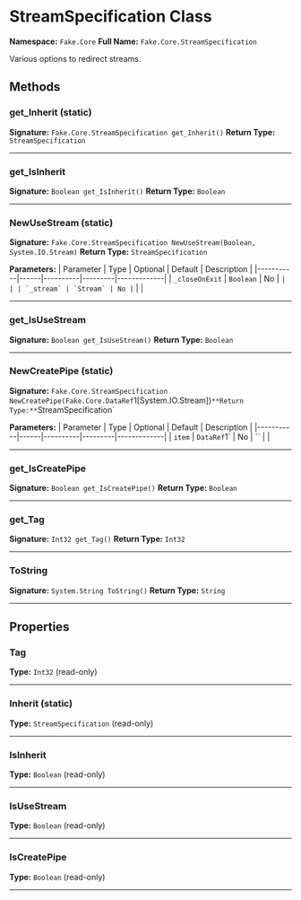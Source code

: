# StreamSpecification Class

**Namespace:** `Fake.Core`
**Full Name:** `Fake.Core.StreamSpecification`

Various options to redirect streams.

## Methods

### get_Inherit (static)

**Signature:** `Fake.Core.StreamSpecification get_Inherit()`
**Return Type:** `StreamSpecification`

---

### get_IsInherit

**Signature:** `Boolean get_IsInherit()`
**Return Type:** `Boolean`

---

### NewUseStream (static)

**Signature:** `Fake.Core.StreamSpecification NewUseStream(Boolean, System.IO.Stream)`
**Return Type:** `StreamSpecification`

**Parameters:**
| Parameter | Type | Optional | Default | Description |
|-----------|------|----------|---------|-------------|
| `_closeOnExit` | `Boolean` | No | `` |  |
| `_stream` | `Stream` | No | `` |  |

---

### get_IsUseStream

**Signature:** `Boolean get_IsUseStream()`
**Return Type:** `Boolean`

---

### NewCreatePipe (static)

**Signature:** `Fake.Core.StreamSpecification NewCreatePipe(Fake.Core.DataRef`1[System.IO.Stream])`
**Return Type:** `StreamSpecification`

**Parameters:**
| Parameter | Type | Optional | Default | Description |
|-----------|------|----------|---------|-------------|
| `item` | `DataRef`1` | No | `` |  |

---

### get_IsCreatePipe

**Signature:** `Boolean get_IsCreatePipe()`
**Return Type:** `Boolean`

---

### get_Tag

**Signature:** `Int32 get_Tag()`
**Return Type:** `Int32`

---

### ToString

**Signature:** `System.String ToString()`
**Return Type:** `String`

---

## Properties

### Tag

**Type:** `Int32` (read-only)

---

### Inherit (static)

**Type:** `StreamSpecification` (read-only)

---

### IsInherit

**Type:** `Boolean` (read-only)

---

### IsUseStream

**Type:** `Boolean` (read-only)

---

### IsCreatePipe

**Type:** `Boolean` (read-only)

---